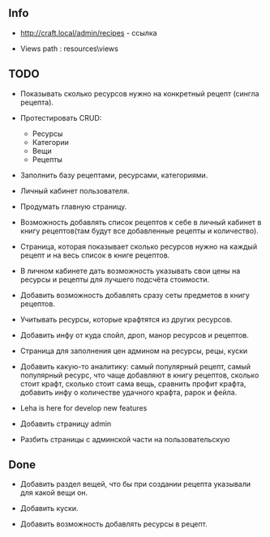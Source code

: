 ## Info
- http://craft.local/admin/recipes - ссылка

- Views path : resources\views

## TODO

- Показывать сколько ресурсов нужно на конкретный рецепт (сингла рецепта).

- Протестировать CRUD:
    - Ресурсы
    - Категории
    - Вещи
    - Рецепты

- Заполнить базу рецептами, ресурсами, категориями.

- Личный кабинет пользователя.

- Продумать главную страницу.

- Возможность добавлять список рецептов к себе в личный кабинет в книгу рецептов(там будут все добавленные рецепты и количество).

- Страница, которая показывает сколько ресурсов нужно на каждый рецепт и на весь список в книге рецептов.

- В личном кабинете дать возможность указывать свои цены на ресурсы и рецепты для лучшего подсчёта стоимости.

- Добавить возможность добавлять сразу сеты предметов в книгу рецептов.

- Учитывать ресурсы, которые крафтятся из других ресурсов.

- Добавить инфу от куда спойл, дроп, манор ресурсов и рецептов.

- Страница для заполнения цен админом на ресурсы, рецы, куски

- Добавить какую-то аналитику: самый популярный рецепт, самый популярный ресурс, что чаще добавляют в книгу рецептов, сколько стоит крафт, сколько стоит сама вещь, сравнить профит крафта, добавить инфу о количестве удачного крафта, рарок и фейла.

- Leha is here for develop new features

- Добавить страницу admin

- Разбить страницы с админской части на пользовательскую

## Done

- Добавить раздел вещей, что бы при создании рецепта указывали для какой вещи он.

- Добавить куски.

- Добавить возможность добавлять ресурсы в рецепт.
